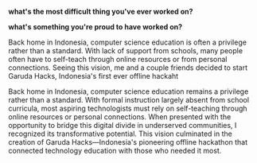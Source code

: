 
**what's the most difficult thing you've ever worked on?**



**what's something you're proud to have worked on?**

Back home in Indonesia, computer science education is often a privilege rather than a standard. With lack of support from schools, many people often have to self-teach through online resources or from personal connections. Seeing this vision, me and a couple friends decided to start Garuda Hacks, Indonesia's first ever offline hackaht

Back home in Indonesia, computer science education remains a privilege rather than a standard. With formal instruction largely absent from school curricula, most aspiring technologists must rely on self-teaching through online resources or personal connections. When presented with the opportunity to bridge this digital divide in underserved communities, I recognized its transformative potential. This vision culminated in the creation of Garuda Hacks—Indonesia's pioneering offline hackathon that connected technology education with those who needed it most.
